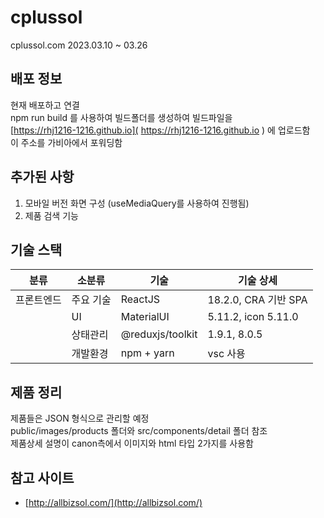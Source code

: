 # cplussol

cplussol.com
2023.03.10 ~ 03.26

## 배포 정보
현재 배포하고 연결 <br />
npm run build 를 사용하여 빌드폴더를 생성하여 빌드파일을<br />
[https://rhj1216-1216.github.io]( https://rhj1216-1216.github.io ) 에 업로드함<br />
이 주소를 가비아에서 포워딩함 <br />

## 추가된 사항

1. 모바일 버전 화면 구성 (useMediaQuery를 사용하여 진행됨)
2. 제품 검색 기능

## 기술 스택

| 분류       | 소분류    | 기술                 | 기술 상세           |
| ---------- | --------- | -------------------- | -------------------- |
| 프론트엔드 | 주요 기술 | ReactJS              | 18.2.0, CRA 기반 SPA |
|            | UI        | MaterialUI           | 5.11.2, icon 5.11.0  |
|            | 상태관리  | @reduxjs/toolkit     | 1.9.1, 8.0.5        |
|            | 개발환경  | npm + yarn           | vsc 사용             |


## 제품 정리
제품들은 JSON 형식으로 관리할 예정<br />
public/images/products 폴더와 src/components/detail 폴더 참조<br />
제품상세 설명이 canon측에서 이미지와 html 타입 2가지를 사용함<br />

## 참고 사이트

- [http://allbizsol.com/](http://allbizsol.com/)
